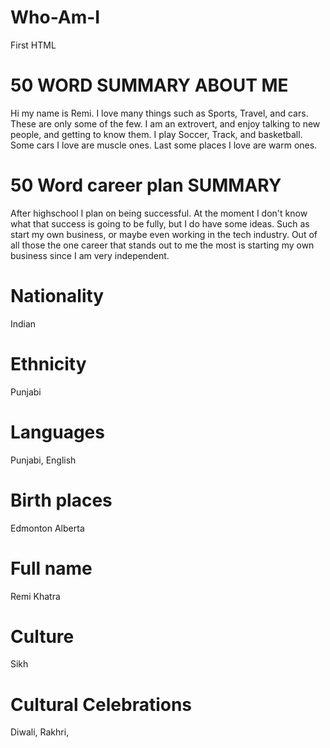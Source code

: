 # Who-Am-I
First HTML


# 50 WORD SUMMARY ABOUT ME
Hi my name is Remi. I love many things such as Sports, Travel, and cars. These are only some of the few. I am an extrovert, and enjoy talking to new people, and getting to know them. I play Soccer, Track, and basketball. Some cars I love are muscle ones. Last some places I love are warm ones.


# 50 Word career plan SUMMARY
After highschool I plan on being successful. At the moment I don't know what that success is going to be fully, but I do have some ideas. Such as start my own business, or maybe even working in the tech industry. Out of all those the one career that stands out to me the most is starting my own business since I am very independent.


# Nationality
Indian


# Ethnicity
Punjabi


# Languages
Punjabi, English


# Birth places
Edmonton Alberta


# Full name
Remi Khatra


# Culture
Sikh


# Cultural Celebrations
Diwali, Rakhri, 
